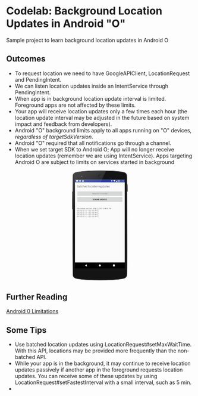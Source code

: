 # Codelab: Background Location Updates in Android "O"

Sample project to learn background location updates in Android O

## Outcomes
* To request location we need to have GoogleAPIClient, LocationRequest and PendingIntent.
* We can listen location updates inside an IntentService through PendingIntent.
* When app is in background location update interval is limited. Foreground apps are not affected by these limits.
* Your app will receive location updates only a few times each hour (the location update interval may be adjusted in the future based on system impact and feedback from developers).
* Android "O" background limits apply to all apps running on "O" devices, *regardless of targetSdkVersion*.
* Android "O" required that all notifications go through a channel.
* When we set target SDK to Android O; App will no longer receive location updates (remember we are using IntentService). Apps targeting Android O are subject to limits on services started in background 

<p align="middle">
  <img src="/android/background-location-updates-android-o/screenshots/ss1.png" width="150" />
</p>

## Further Reading
[Android 0 Limitations](https://developer.android.com/preview/features/background.html)

## Some Tips
* Use batched location updates using LocationRequest#setMaxWaitTime. With this API, locations may be provided more frequently than the non-batched API.
* While your app is in the background, it may continue to receive location updates passively if another app in the foreground requests location updates. You can receive some of these updates by using LocationRequest#setFastestInterval with a small interval, such as 5 min.
* 
